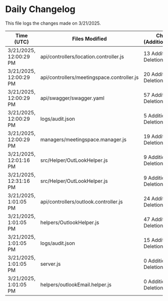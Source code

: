 # Daily Changelog

This file logs the changes made on 3/21/2025.

| Time (UTC)             | Files Modified                    | Changes (Addition/Deletion) |
|------------------------|-----------------------------------|-----------------------------|
| 3/21/2025, 12:00:29 PM | api/controllers/location.controller.js | 13 Additions & 0 Deletions |
| 3/21/2025, 12:00:29 PM | api/controllers/meetingspace.controller.js | 20 Additions & 0 Deletions |
| 3/21/2025, 12:00:29 PM | api/swagger/swagger.yaml | 57 Additions & 0 Deletions |
| 3/21/2025, 12:00:29 PM | logs/audit.json | 5 Additions & 5 Deletions |
| 3/21/2025, 12:00:29 PM | managers/meetingspace.manager.js | 19 Additions & 1 Deletions |
| 3/21/2025, 12:01:16 PM | src/Helper/OutLookHelper.js | 9 Additions & 9 Deletions|
| 3/21/2025, 12:31:16 PM | src/Helper/OutLookHelper.js | 9 Additions & 9 Deletions|
| 3/21/2025, 1:01:05 PM | api/controllers/outlook.controller.js | 24 Additions & 13 Deletions|
| 3/21/2025, 1:01:05 PM | helpers/OutlookHelper.js | 47 Additions & 141 Deletions|
| 3/21/2025, 1:01:05 PM | logs/audit.json | 15 Additions & 15 Deletions|
| 3/21/2025, 1:01:05 PM | server.js | 0 Additions & 3 Deletions|
| 3/21/2025, 1:01:05 PM | helpers/outlookEmail.helper.js | 0 Additions & 0 Deletions|
